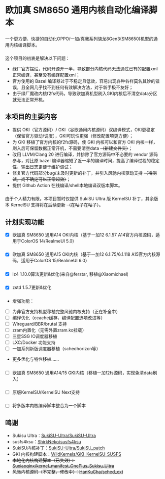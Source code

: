 # 欧加真 SM8650 通用内核自动化编译脚本
##### 
一个更方便、快捷的自动化OPPO/一加/真我系列骁龙8Gen3(SM8650)机型的通用内核编译脚本。
##### 
这个项目的初衷是解决以下问题：
- 绿厂官方摆烂，代码开源开一半，导致部分内核代码无法通过已有的配置xml正常编译，甚至没有编译配置xml；
- 官方使用的 Bazel 编译器过于不稳定且低效，容易出现各种各样莫名其妙的错误，且全网几乎找不到任何有效解决方法，对于新手极不友好；
- 由于绿厂魔改内核f2fs代码，导致欧加真机型刷入GKI内核后不清空data分区就无法正常开机。
## 本项目的主要内容
- 提供 OKI（官方源码）/ GKI（谷歌通用内核源码）双编译模式，OKI更稳定（保留官方驱动/调度），GKI可玩性更强（修改配置项更方便）；
- 为 GKI 移植了官方内核的f2fs源码，使 GKI 内核可以和官方 OKI 内核一样，刷入后可保留数据正常开机，不需要清空data ~~（新建文件夹）~~；
- 改用 LLVM/Clang 20 进行编译，并排除了官方源码中不必要的 vendor 源码参与，对比原 bazel 编译器缩短了近一半的编译时间，提高了编译过程的稳定性，输出日志更便于维护调试；
- 修复官方代码部分bug/未及时更新的补丁，并引入风驰内核驱动支持 ~~（待测试，尚不确定可以正常起效）~~；
- 提供 Github Action 在线编译/shell本地编译双版本脚本。
##### 
由于个人精力有限，本项目暂时仅提供 SukiSU Ultra 版 KernelSU 补丁，其余版本 KernelSU 支持将在后续更新 ~~（在咕了在咕了）~~。
## 计划实现功能
- [x] 欧加真 SM8650 通用A14 OKI内核（基于一加12 6.1.57 A14官方内核源码，适用于ColorOS 14/RealmeUI 5.0）
##### 
- [x] 欧加真 SM8650 通用A15 OKI内核（基于一加12 6.1.75/6.1.118 A15官方内核源码，适用于ColorOS 15/RealmeUI 6.0）
##### 
- [x] lz4 1.10.0算法更新&优化(来自@ferstar, 移植@Xiaomichael)
##### 
- [x] zstd 1.5.7更新&优化
##### 
- 增强功能：
- [ ] 为非官方支持机型移植完整风驰内核支持（正在补全中）
- [ ] 编译优化（ccache缓存，编译配置选项改进等）
- [ ] Wireguard/BBR/brutal 支持
- [ ] zram内置化（无需外置zram.ko挂载）
- [ ] 三星SSG IO调度器移植
- [ ] LXC/Docker 功能支持
- [ ] 一加系列新版调度器移植（schedhorizon等）
- 更多优化与特性移植……
##### 
- [ ] 欧加真 SM8650 通用A14/15 GKI内核（移植一加f2fs源码，实现免清data刷入）
##### 
- [ ] 原版KernelSU/KernelSU Next支持
##### 
- [ ] 将多版本内核编译脚本整合为一个脚本
## 鸣谢
- Sukisu Ultra：[SukiSU-Ultra/SukiSU-Ultra](https://github.com/SukiSU-Ultra/SukiSU-Ultra)
- susfs4ksu：[ShirkNeko/susfs4ksu](https://github.com/ShirkNeko/susfs4ksu)
- SukiSU内核补丁：[SukiSU-Ultra/SukiSU_patch](https://github.com/SukiSU-Ultra/SukiSU_patch)
- GKI 内核构建脚本：[WildKernels/GKI_KernelSU_SUSFS](https://github.com/WildKernels/GKI_KernelSU_SUSFS)
- ~~本地化内核构建脚本（已失效）：[Suxiaoqinx/kernel_manifest_OnePlus_Sukisu_Ultra](https://github.com/Suxiaoqinx/kernel_manifest_OnePlus_Sukisu_Ultra)~~
- ~~风驰内核源码（不完整，修改中）：[HanKuCha/sched_ext](https://github.com/HanKuCha/sched_ext)~~
